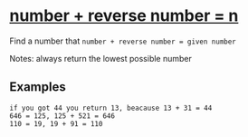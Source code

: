 # [number + reverse number = n](https://www.codewars.com/kata/number-plus-reverse-number-equals-n "https://www.codewars.com/kata/636a3f545d827c001a8ced79")

Find a number that `number + reverse number = given number`

Notes: always return the lowest possible number

## Examples

```
if you got 44 you return 13, beacause 13 + 31 = 44
646 = 125, 125 + 521 = 646
110 = 19, 19 + 91 = 110
```